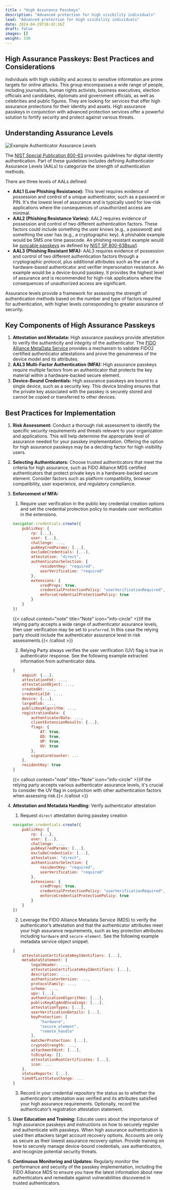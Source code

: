 ```yaml
---
title : "High Assurance Passkeys"
description: "Advanced protection for high visibility individuals"
lead: "Advanced protection for high visibility individuals"
date: 2024-04-29T18:42:16Z
draft: false
images: []
weight: 330
---
```


## High Assurance Passkeys: Best Practices and Considerations

Individuals with high visibility and access to sensitive information are prime targets for online attacks. This group encompasses a wide range of people, including journalists, human rights activists, business executives, election officials and candidates, diplomats and government officials, as well as celebrities and public figures. They are looking for services that offer high assurance protections for their identity and assets. High assurance passkeys in conjunction with advanced protection services offer a powerful solution to fortify security and protect against various threats. 

## Understanding Assurance Levels

![Example Authenticator Assurance Levels](highassurancepasskeys-drawio.png)

The [NIST Special Publication 800-63](https://pages.nist.gov/800-63-3/) provides guidelines for digital identity authentication. Part of these guidelines includes defining Authenticator Assurance Levels (AALs) to categorize the strength of authentication methods.

There are three levels of AALs defined:
- **AAL1 (Low Phishing Resistance):** This level requires evidence of possession and control of a unique authenticator, such as a password or PIN. It's the lowest level of assurance and is typically used for low-risk applications where the consequences of unauthorized access are minimal.
- **AAL2 (Phishing Resistance Varies):** AAL2 requires evidence of possession and control of two different authentication factors. These factors could include something the user knows (e.g., a password) and something the user has (e.g., a cryptographic key). A phishable example would be SMS one time passcode. An phishing resistant example would be [syncable passkeys](https://www.nist.gov/blogs/cybersecurity-insights/giving-nist-digital-identity-guidelines-boost-supplement-incorporating) as defined by [NIST SP 800-63Bsup1](https://doi.org/10.6028/NIST.SP.800-63Bsup1). 
- **AAL3 (Phishing Resistant MFA):** AAL3 requires evidence of possession and control of two different authentication factors through a cryptographic protocol, plus additional attributes such as the use of a hardware-based authenticator and verifier impersonation resistance. An example would be a device-bound passkey. It provides the highest level of assurance and is recommended for high-risk applications where the consequences of unauthorized access are significant.

Assurance levels provide a framework for assessing the strength of authentication methods based on the number and type of factors required for authentication, with higher levels corresponding to greater assurance of security.

## Key Components of High Assurance Passkeys

1. **Attestation and Metadata:** High assurance passkeys provide attestation to verify the authenticity and integrity of the authenticator. The [FIDO Alliance MetaData Service](https://fidoalliance.org/metadata/) provides a mechanism to validate FIDO2 certified authenticator attestations and prove the genuineness of the device model and its attributes.
1. **AAL3 Multi-Factor Authentication (MFA):** High assurance passkeys require multiple factors from an authenticator that protects the key material within a hardware-backed secure element.
1. **Device-Bound Credentials:** High assurance passkeys are bound to a single device, such as a security key. This device binding ensures that the private key associated with the passkey is securely stored and cannot be copied or transferred to other devices.

## Best Practices for Implementation

1. **Risk Assessment:** Conduct a thorough risk assessment to identify the specific security requirements and threats relevant to your organization and applications. This will help determine the appropriate level of assurance needed for your passkey implementation. Offering the option for high assurance passkeys may be a deciding factor for high visibility users.
1. **Selecting Authenticators:** Choose trusted authenticators that meet the criteria for high assurance, such as FIDO Alliance MDS certified authenticators that protect private keys in a hardware-backed secure element. Consider factors such as platform compatibility, browser compatibility, user experience, and regulatory compliance.
1. **Enforcement of MFA:** 
    1. Require user verification in the public key credential creation options and set the credential protection policy to mandate user verification in the extensions.

    ```js
    navigator.credentials.create({
        publicKey: {
            rp: {...},
            user: {...},
            challenge: ...,
            pubKeyCredParams: [...],
            excludeCredentials: [...],
            attestation: "direct",
            authenticatorSelection: {
                residentKey: "required",
                userVerification: "required"
            },
            extensions: {
                credProps: true,
                credentialProtectionPolicy: "userVerificationRequired",
                enforceCredentialProtectionPolicy: true
            }
        }
    })
    ```

    {{< callout context="note" title="Note" icon="info-circle" >}}If the relying party accepts a wide range of authenticator assurance levels, then user verification may be set to `preferred`. In this case the relying party should include the authenticator assurance level in risk assessments.{{< /callout >}}

    2. Relying Party always verifies the user verification (UV) flag is true in authenticator response. See the following example extracted information from authenticator data.

    ```js
    {
        aaguid: {...},
        attestationFmt: ...,
        attestationObject: ...,
        createdAt: ...,
        credentialId: ...,
        device: {...},
        largeBlob: ...,
        publicKeyAlgorithm: ...,
        registrationData: {
            authenticatorData: ...,
            clientExtensionResults: {...},
            flags: {
                AT: true,
                ED: true,
                UP: true,
                UV: true
            },
            signatureCounter: ...
        },
        residentKey: true
    }
    ```

    {{< callout context="note" title="Note" icon="info-circle" >}}If the relying party accepts various authenticator assurance levels, it's crucial to consider the UV flag in conjunction with other authentication factors when assessing risk.{{< /callout >}}

1. **Attestation and Metadata Handling:** Verify authenticator attestation
    1. Request `direct` attestation during passkey creation 

    ```js
    navigator.credentials.create({
        publicKey: {
            rp: {...},
            user: {...},
            challenge: ...,
            pubKeyCredParams: [...],
            excludeCredentials: [...],
            attestation: "direct",
            authenticatorSelection: {
                residentKey: "required",
                userVerification: "required"
            },
            extensions: {
                credProps: true,
                credentialProtectionPolicy: "userVerificationRequired",
                enforceCredentialProtectionPolicy: true
            }
        }
    })
    ```

    2. Leverage the FIDO Alliance Metadata Service (MDS) to verify the authenticator’s attestation and that the authenticator attributes meet your high assurance requirements, such as key protection attributes including `hardware` and `secure-element`. See the following example metadata service object snippet.

    ```js
    {
        attestationCertificateKeyIdentifiers: [...],
        metadataStatement: {
            legalHeader: ...,
            attestationCertificateKeyIdentifiers: [...],
            description: ...,
            authenticatorVersion: ...,
            protocolFamily: ...,
            schema: ...,
            upv: [...],
            authenticationAlgorithms: [...],
            publicKeyAlgAndEncodings: [...],
            attestationTypes: [...],
            userVerificationDetails: [...],
            keyProtection: [
                "hardware",
                "secure_element",
                "remote_handle"
            ],
            matcherProtection: [...],
            cryptoStrength: ...,
            attachmentHint: [...],
            tcDisplay: [],
            attestationRootCertificates: [...],
            icon: ...
        },
        statusReports: [...],
        timeOfLastStatusChange: ...
    }
    ```

    3. Record in your credential repository the status as to whether the authenticator’s attestation was verified and its attributes satisfied your high assurance requirements. Optionally, record the authenticator’s registration attestation statement. 
1. **User Education and Training:** Educate users about the importance of high assurance passkeys and instructions on how to securely register and authenticate with passkeys. When high assurance authentication is used then attackers target account recovery options. Accounts are only as secure as their lowest assurance recovery option. Provide training on how to securely manage device-bound credentials, use authenticators, and recognize potential security threats. 
1. **Continuous Monitoring and Updates:** Regularly monitor the performance and security of the passkey implementation, including the FIDO Alliance MDS to ensure you have the latest information about new authenticators and remediate against vulnerabilities discovered in trusted authenticators.